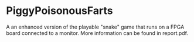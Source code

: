 # PiggyPoisonousFarts
A an enhanced version of the playable "snake" game that runs on a FPGA board connected to a monitor. More information can be found in report.pdf.
